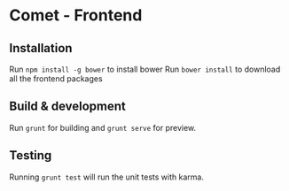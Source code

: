 # Comet - Frontend

## Installation

Run `npm install -g bower` to install bower
Run `bower install` to download all the frontend packages

## Build & development

Run `grunt` for building and `grunt serve` for preview.

## Testing

Running `grunt test` will run the unit tests with karma.
